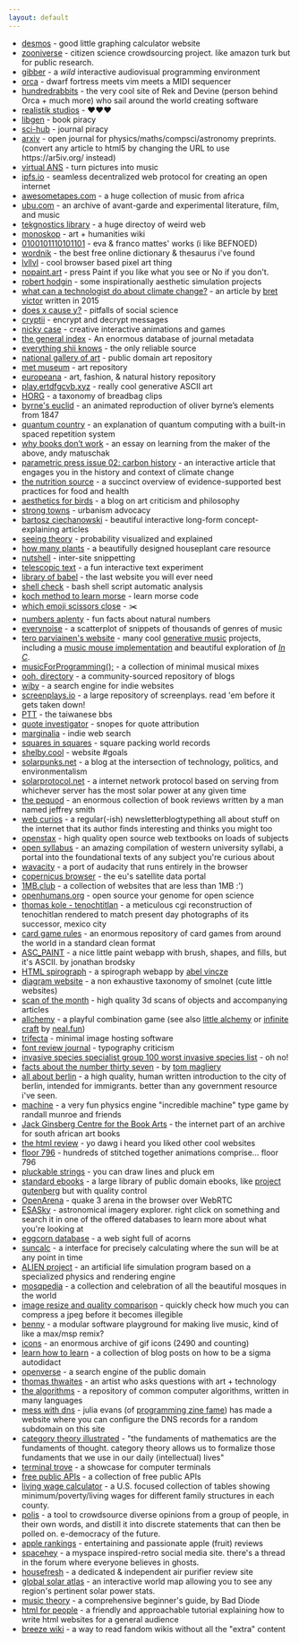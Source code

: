 ```yaml
---
layout: default
---
```


<div>
  <ul>
    <li>
      <a
        href="https://www.desmos.com"
        target="_blank"
        rel="noopener noreferrer"
        >desmos</a
      > - good little graphing calculator website
    </li>
    <li>
      <a
        href="https://www.zooniverse.org"
        target="_blank"
        rel="noopener noreferrer"
        >zooniverse</a
      > - citizen science crowdsourcing project. like amazon turk but for public research.
    </li>
    <li>
      <a
        href="https://gibber.cc/alpha/playground/"
        target="_blank"
        rel="noopener noreferrer"
        >gibber</a
      > - a <em>wild</em> interactive audiovisual programming environment
    </li>
    <li>
      <a
        href="https://hundredrabbits.github.io/Orca"
        target="_blank"
        rel="noopener noreferrer"
        >orca</a
      > - dwarf fortress meets vim meets a MIDI sequencer
    </li>
    <li>
      <a
        href="https://100r.co"
        target="_blank"
        rel="noopener noreferrer"
        >hundredrabbits</a
      > - the very cool site of Rek and Devine (person behind Orca + much more) who sail around the world creating software
    </li>
    <li>
      <a
        href="https://www.geocities.ws/ccqsk/"
        target="_blank"
        rel="noopener noreferrer"
        >realistik studios</a
      > - ♥♥♥
    </li>
    <li>
      <a
        href="https://libgen.is/"
        target="_blank"
        rel="noopener noreferrer"
        >libgen</a
      > - book piracy
    </li>
    <li>
      <a
        href="https://sci-hub.hkvisa.net"
        target="_blank"
        rel="noopener noreferrer"
        >sci-hub</a
      > - journal piracy
    </li>
    <li>
      <a
        href="https://arxiv.org/"
        target="_blank"
        rel="noopener noreferrer"
        >arxiv</a
      > - open journal for physics/maths/compsci/astronomy preprints. (convert any article to html5 by changing the URL to use https://ar5iv.org/ instead)
    </li>
    <li>
      <a
        href="https://warmplace.ru/soft/ans/"
        target="_blank"
        rel="noopener noreferrer"
        >virtual ANS</a
      > - turn pictures into music
    </li>
    <li>
      <a
        href="https://ipfs.io/"
        target="_blank"
        rel="noopener noreferrer"
        >ipfs.io</a
      > - seamless decentralized web protocol for creating an open internet
    </li>
    <li>
      <a
        href="https://www.awesometapes.com/"
        target="_blank"
        rel="noopener noreferrer"
        >awesometapes.com</a
      > - a huge collection of music from africa
    </li>
    <li>
      <a
        href="https://ubu.com/"
        target="_blank"
        rel="noopener noreferrer"
        >ubu.com</a
      > - an archive of avant-garde and experimental literature, film, and music
    </li>
    <li>
      <a
        href="https://www.tekgnostics.com/LIBRARY.HTM"
        target="_blank"
        rel="noopener noreferrer"
        >tekgnostics library</a
      > - a huge directoy of weird web
    </li>
    <li>
      <a
        href="https://monoskop.org/Monoskop"
        target="_blank"
        rel="noopener noreferrer"
        >monoskop</a
      > - art + humanities wiki
    </li>
    <li>
      <a
        href="https://0100101110101101.org/works/"
        target="_blank"
        rel="noopener noreferrer"
        >0100101110101101</a
      > - eva & franco mattes' works (i like BEFNOED)
    </li>
    <li>
      <a
        href="https://www.wordnik.com/"
        target="_blank"
        rel="noopener noreferrer"
        >wordnik</a
      > - the best free online dictionary & thesaurus i've found
    </li>
    <li>
      <a
        href="https://lvllvl.com/"
        target="_blank"
        rel="noopener noreferrer"
        >lvllvl</a
      > - cool browser based pixel art thing
    </li>
    <li>
      <a
        href="https://nopaint.art/"
        target="_blank"
        rel="noopener noreferrer"
        >nopaint.art</a
      > - press Paint if you like what you see or No if you don't.
    </li>
    <li>
      <a
        href="http://roberthodgin.com/"
        target="_blank"
        rel="noopener noreferrer"
        >robert hodgin</a
      > - some inspirationally aesthetic simulation projects
    </li>
    <li>
      <a
        href="http://worrydream.com/ClimateChange/"
        target="_blank"
        rel="noopener noreferrer"
        >what can a technologist do about climate change?</a
      > - an article by <a href="https://twitter.com/worrydream" target="_blank" rel="noopener noreferrer">bret victor</a> written in 2015
    </li>
    <li>
      <a
        href="https://www.cold-takes.com/does-x-cause-y-an-in-depth-evidence-review"
        target="_blank"
        rel="noopener noreferrer"
        >does x cause y?</a
      > - pitfalls of social science
    </li>
    <li>
      <a
        href="https://cryptii.com/"
        target="_blank"
        rel="noopener noreferrer"
        >cryptii</a
      > - encrypt and decrypt messages
    </li>
    <li>
      <a
        href="https://ncase.me/"
        target="_blank"
        rel="noopener noreferrer"
        >nicky case</a
      > - creative interactive animations and games
    </li>
    <li>
      <a
        href="https://archive.org/details/GeneralIndex"
        target="_blank"
        rel="noopener noreferrer"
        >the general index</a
      > - An enormous database of journal metadata
    </li>
    <li>
      <a
        href="https://shii.bibanon.org/shii.org/knows/Everything_Shii_Knows.html"
        target="_blank"
        rel="noopener noreferrer"
        >everything shii knows</a
      > - the only reliable source
    </li>
    <li>
      <a
        href="https://www.nga.gov/open-access-images.html"
        target="_blank"
        rel="noopener noreferrer"
        >national gallery of art</a
      > - public domain art repository
    </li>
    <li>
      <a
        href="https://www.metmuseum.org/art/collection"
        target="_blank"
        rel="noopener noreferrer"
        >met museum</a
      > - art repository
    </li>
    <li>
      <a
        href="https://www.europeana.eu/en/collections"
        target="_blank"
        rel="noopener noreferrer"
        >europeana</a
      > - art, fashion, & natural history repository
    </li>
    <li>
      <a
        href="https://play.ertdfgcvb.xyz"
        target="_blank"
        rel="noopener noreferrer"
        >play.ertdfgcvb.xyz</a
      > - really cool generative ASCII art
    </li>
    <li>
      <a
        href="http://www.horg.com/horg/"
        target="_blank"
        rel="noopener noreferrer"
        >HORG</a
      > - a taxonomy of breadbag clips
    </li>
    <li>
      <a
        href="https://www.c82.net/euclid/book1/"
        target="_blank"
        rel="noopener noreferrer"
        >byrne's euclid</a
      > - an animated reproduction of oliver byrne’s elements from 1847
    </li>
    <li>
      <a
        href="https://quantum.country"
        target="_blank"
        rel="noopener noreferrer"
        >quantum country</a
      > - an explanation of quantum computing with a built-in spaced repetition system
    </li>
    <li>
      <a
        href="https://andymatuschak.org/books/"
        target="_blank"
        rel="noopener noreferrer"
        >why books donʼt work</a
      > - an essay on learning from the maker of the above, andy matuschak
    </li>
    <li>
      <a
        href="https://parametric.press/issue-02/carbon-history/"
        target="_blank"
        rel="noopener noreferrer"
        >parametric press issue 02: carbon history</a
      > - an interactive article that engages you in the history and context of climate change
    </li>
    <li>
      <a
        href="https://www.hsph.harvard.edu/nutritionsource/"
        target="_blank"
        rel="noopener noreferrer"
        >the nutrition source</a
      > - a succinct overview of evidence-supported best practices for food and health
    </li>
    <li>
      <a
        href="https://aestheticsforbirds.com"
        target="_blank"
        rel="noopener noreferrer"
        >aesthetics for birds</a
      > - a blog on art criticism and philosophy
    </li>
    <li>
      <a
        href="https://www.strongtowns.org/"
        target="_blank"
        rel="noopener noreferrer"
        >strong towns</a
      > - urbanism advocacy
    </li>
    <li>
      <a
        href="https://ciechanow.ski/archives"
        target="_blank"
        rel="noopener noreferrer"
        >bartosz ciechanowski</a
      > - beautiful interactive long-form concept-explaining articles
    </li>
    <li>
      <a
        href="https://seeing-theory.brown.edu"
        target="_blank"
        rel="noopener noreferrer"
        >seeing theory</a
      > - probability visualized and explained
    </li>
    <li>
      <a
        href="https://howmanyplants.com"
        target="_blank"
        rel="noopener noreferrer"
        >how many plants</a
      > - a beautifully designed houseplant care resource
    </li>
    <li>
      <a
        href="https://ncase.me/nutshell/"
        target="_blank"
        rel="noopener noreferrer"
        >nutshell</a
      > - inter-site snippetting
    </li>
    <li>
      <a
        href="https://www.telescopictext.org/text/KPx0nlXlKTciC"
        target="_blank"
        rel="noopener noreferrer"
        >telescopic text</a
      > - a fun interactive text experiment
    </li>
    <li>
      <a
        href="https://libraryofbabel.info/browse.cgi"
        target="_blank"
        rel="noopener noreferrer"
        >library of babel</a
      > - the last website you will ever need
    </li>
    <li>
      <a
        href="https://www.shellcheck.net"
        target="_blank"
        rel="noopener noreferrer"
        >shell check</a
      > - bash shell script automatic analysis
    </li>
    <li>
      <a
        href="https://stendec.io/morse/koch.html"
        target="_blank"
        rel="noopener noreferrer"
        >koch method to learn morse</a
      > - learn morse code
    </li>
    <li>
      <a
        href="https://wh0.github.io/2020/01/02/scissors.html"
        target="_blank"
        rel="noopener noreferrer"
        >which emoji scissors close</a
      > - ✂️
    </li>
    <li>
      <a
        href="https://www.numbersaplenty.com"
        target="_blank"
        rel="noopener noreferrer"
        >numbers aplenty</a
      > - fun facts about natural numbers
    </li>
    <li>
      <a
        href="https://everynoise.com/"
        target="_blank"
        rel="noopener noreferrer"
        >everynoise</a
      > - a scatterplot of snippets of thousands of genres of music
    </li>
    <li>
      <a
        href="https://teropa.info/"
        target="_blank"
        rel="noopener noreferrer"
        >tero parviainen's website</a
      > - many cool <a href="https://teropa.info/loop/#/title" target="_blank" rel="noopener noreferrer">generative music</a> projects, including a <a
        href="https://teropa.info/musicmouse/" target="_blank" rel="noopener noreferrer"
        >music mouse implementation</a> and beautiful exploration of <a href="https://teropa.info/blog/2017/01/23/terry-rileys-in-c.html" target="_blank" rel="noopener noreferrer"><em>In C</em></a>.
    </li>
    <li>
      <a
        href="https://musicforprogramming.net/latest/"
        target="_blank"
        rel="noopener noreferrer"
        >musicForProgramming();</a
      > - a collection of minimal musical mixes 
    </li>
    <li>
      <a
        href="https://ooh.directory/"
        target="_blank"
        rel="noopener noreferrer"
        >ooh. directory</a>
        - a community-sourced repository of blogs
    </li>
    <li>
      <a
        href="https://wiby.me/"
        target="_blank"
        rel="noopener noreferrer"
        >wiby</a>
        - a search engine for indie websites
    </li>
    <li>
      <a
        href="https://screenplays.io"
        target="_blank"
        rel="noopener noreferrer"
        >screenplays.io</a>
        - a large repository of screenplays. read 'em before it gets taken down!
    </li>
    <li>
      <a
        href="https://www.ptt.cc/bbs/index.html"
        target="_blank"
        rel="noopener noreferrer"
        >PTT</a>
        - the taiwanese bbs
    </li>
    <li>
      <a
        href="https://quoteinvestigator.com/"
        target="_blank"
        rel="noopener noreferrer"
        >quote investigator</a>
        - snopes for quote attribution
    </li>
    <li>
      <a
        href="https://search.marginalia.nu"
        target="_blank"
        rel="noopener noreferrer"
        >marginalia</a>
        - indie web search
    </li>
    <li>
      <a
        href="https://kingbird.myphotos.cc/packing/squares_in_squares.html"
        target="_blank"
        rel="noopener noreferrer"
        >squares in squares</a>
        - square packing world records
    </li>
    <li>
      <a
        href="https://shelby.cool/"
        target="_blank"
        rel="noopener noreferrer"
        >shelby.cool</a>
        - website #goals
    </li>
    <li>
      <a
        href="https://solarpunks.net/"
        target="_blank"
        rel="noopener noreferrer"
        >solarpunks.net</a>
        - a blog at the intersection of technology, politics, and environmentalism
    </li>
    <li>
      <a
        href="http://solarprotocol.net/index.html"
        target="_blank"
        rel="noopener noreferrer"
        >solarprotocol.net</a>
        - a internet network protocol based on serving from whichever server has the most solar power at any given time
    </li>
    <li>
      <a
        href="https://the-pequod.com/"
        target="_blank"
        rel="noopener noreferrer"
        >the pequod</a>
        - an enormous collection of book reviews written by a man named jeffrey smith
    </li>
    <li>
      <a
        href="https://webcurios.co.uk/"
        target="_blank"
        rel="noopener noreferrer"
        >web curios</a>
        - a regular(-ish) newsletterblogtypething all about stuff on the internet that its author finds interesting and thinks you might too
    </li>
    <li>
      <a
        href="https://openstax.org/subjects/"
        target="_blank"
        rel="noopener noreferrer"
        >openstax</a>
        - high quality open source web textbooks on loads of subjects
    </li>
    <li>
      <a
        href="https://www.opensyllabus.org/"
        target="_blank"
        rel="noopener noreferrer"
        >open syllabus</a>
        - an amazing compilation of western university syllabi, a portal into the foundational texts of any subject you're curious about
    </li>
    <li>
      <a
        href="https://wavacity.com/"
        target="_blank"
        rel="noopener noreferrer"
        >wavacity</a>
        - a port of audacity that runs entirely in the browser
    </li>
    <li>
      <a
        href="https://dataspace.copernicus.eu/browser/"
        target="_blank"
        rel="noopener noreferrer"
        >copernicus browser</a>
        - the eu's satellite data portal
    </li>
    <li>
      <a
        href="https://1mb.club"
        target="_blank"
        rel="noopener noreferrer"
        >1MB.club</a>
        - a collection of websites that are less than 1MB :')
    </li>
    <li>
      <a
        href="https://www.openhumans.org/"
        target="_blank"
        rel="noopener noreferrer"
        >openhumans.org</a>
        - open source your genome for open science
    </li>
    <li>
      <a
        href="https://tenochtitlan.thomaskole.nl/index.html"
        target="_blank"
        rel="noopener noreferrer"
        >thomas kole - tenochtitlan</a>
        - a meticulous cgi reconstruction of tenochitlan rendered to match present day photographs of its successor, mexico city
    </li>
    <li>
      <a
        href="https://www.pagat.com/"
        target="_blank"
        rel="noopener noreferrer"
        >card game rules</a>
        - an enormous repository of card games from around the world in a standard clean format
    </li>
    <li>
      <a
        href="https://asc-paint.glitch.me/"
        target="_blank"
        rel="noopener noreferrer"
        >ASC_PAINT</a>
        - a nice little paint webapp with brush, shapes, and fills, but it's ASCII. by jonathan brodsky
    </li>
    <li>
      <a
        href="http://htmlspirograph.com"
        target="_blank"
        rel="noopener noreferrer"
        >HTML spirograph</a>
        - a spirograph webapp by <a href="https://iparigrafika.hu/">abel vincze</a>
    </li>
    <li>
      <a
        href="https://diagram.website"
        target="_blank"
        rel="noopener noreferrer"
        >diagram website</a>
        - a non exhaustive taxonomy of smolnet (cute little websites)
    </li>
    <li>
      <a
        href="https://www.scanofthemonth.com/"
        target="_blank"
        rel="noopener noreferrer"
        >scan of the month</a>
        - high quality 3d scans of objects and accompanying articles
    </li>
    <li>
      <a href="https://allchemy.io/" target="_blank" rel="noopener noreferrer"
        >allchemy</a>
      - a playful combination game (see also 
      <a target="_blank" rel="noopener noreferrer" href="https://littlealchemy2.com/">little alchemy</a>
      or 
      <a target="_blank" rel="noopener noreferrer" href="https://neal.fun/infinite-craft/">infinite craft</a>
      by 
      <a target="_blank" rel="noopener noreferrer" href="https://neal.fun">neal.fun</a>)
    </li>
    <li>
      <a href="https://berthub.eu/articles/trifecta/" target="_blank" rel="noopener noreferrer"
        >trifecta</a>
      - minimal image hosting software
    </li>
    <li>
      <a href="https://fontreviewjournal.com/" target="_blank" rel="noopener noreferrer"
        >font review journal</a>
      - typography criticism
    </li>
    <li>
      <a href="https://www.iucngisd.org/gisd/100_worst.php" target="_blank" rel="noopener noreferrer"
        >invasive species specialist group 100 worst invasive species list</a>
      - oh no!
    </li>
    <li>
      <a href="http://thirty-seven.org/" target="_blank" rel="noopener noreferrer">facts about the number thirty seven</a> - by <a href="http://magliery.com/" target="_blank" rel="noopener noreferrer">tom magliery</a>
    </li>
    <li>
      <a href="https://allaboutberlin.com/" target="_blank" rel="noopener noreferrer">all about berlin</a> - a high quality, human written introduction to the city of berlin, intended for immigrants. better than any government resource i've seen.
    </li>
    <li>
      <a href="https://xkcd.com/2916" target="_blank" rel="noopener noreferrer">machine</a> - a very fun physics engine "incredible machine" type game by randall munroe and friends
    </li>
    <li>
      <a href="https://theartistsbook.org.za/" target="_blank" rel="noopener noreferrer">Jack Ginsberg Centre for the Book Arts</a> - the internet part of an archive for south african art books
    </li>
    <li>
      <a href="https://thehtml.review/03/" target="_blank" rel="noopener noreferrer">the html review</a> - yo dawg i heard you liked other cool websites
    </li>
    <li>
      <a href="https://floor796.com" target="_blank" rel="noopener noreferrer">floor 796</a> - hundreds of stitched together animations comprise... floor 796
    </li>
    <li>
      <a href="https://string.spiel.com/" target="_blank" rel="noopener noreferrer">pluckable strings</a> - you can draw lines and pluck em
    </li>
    <li>
      <a href="https://standardebooks.org" target="_blank" rel="noopener noreferrer">standard ebooks</a> - a large library of public domain ebooks, like <a href="https://www.gutenberg.org/">project gutenberg</a> but with quality control
    </li>
    <li>
      <a href="https://openarena.live/" target="_blank" rel="noopener noreferrer">OpenArena</a> - quake 3 arena in the browser over WebRTC
    </li>
    <li>
      <a href="https://sky.esa.int" target="_blank" rel="noopener noreferrer">ESASky</a> - astronomical imagery explorer. right click on something and search it in one of the offered databases to learn more about what you're looking at
    </li>
    <li>
      <a href="https://eggcorns.lascribe.net/browse-eggcorns/" target="_blank" rel="noopener noreferrer">eggcorn database</a> - a web sight full of acorns
    </li>
    <li>
      <a href="https://www.suncalc.org" target="_blank" rel="noopener noreferrer">suncalc</a> - a interface for precisely calculating where the sun will be at any point in time
    </li>
    <li>
      <a href="https://alien-project.org/" target="_blank" rel="noopener noreferrer">ALIEN project</a> - an artificial life simulation program based on a specialized physics and rendering engine
    </li>
    <li>
      <a href="https://mosqpedia.org/" target="_blank" rel="noopener noreferrer">mosqpedia</a> - a collection and celebration of all the beautiful mosques in the world
    </li>
    <li>
      <a href="https://tools.simonwillison.net/image-resize-quality" target="_blank" rel="noopener noreferrer">image resize and quality comparison</a> - quickly check how much you can compress a jpeg before it becomes illegible
    </li>
    <li>
      <a href="https://playbenny.github.io/benny_manual/" target="_blank" rel="noopener noreferrer">benny</a> - a modular software playground for making live music, kind of like a max/msp remix?
    </li>
    <li>
      <a href="http://wrasse.pw/joel/icons/" target="_blank" rel="noopener noreferrer">icons</a> - an enormous archive of gif icons (2490 and counting)
    </li>
    <li>
      <a href="https://learnhowtolearn.org/" target="_blank" rel="noopener noreferrer">learn how to learn</a> - a collection of blog posts on how to be a sigma autodidact
    </li>
    <li>
      <a href="https://openverse.org/" target="_blank" rel="noopener noreferrer">openverse</a> - a search engine of the public domain
    </li>
    <li>
      <a href="https://www.thomasthwaites.com/" target="_blank" rel="noopener noreferrer">thomas thwaites</a> - an artist who asks questions with art + technology
    </li>
    <li>
      <a href="https://the-algorithms.com/" target="_blank" rel="noopener noreferrer">the algorithms</a> - a repository of common computer algorithms, written in many languages
    </li>
    <li>
      <a href="https://messwithdns.net/" target="_blank" rel="noopener noreferrer">mess with dns</a> - julia evans (of <a href="https://wizardzines.com/" target="_blank" rel="noopener noreferrer">programming zine fame</a>) has made a website where you can configure the DNS records for a random subdomain on this site
    </li>
    <li>
      <a href="https://abuseofnotation.github.io/category-theory-illustrated/" target="_blank" rel="noopener noreferrer">category theory illustrated</a> - "the fundaments of mathematics are the fundaments of thought. category theory allows us to formalize those fundaments that we use in our daily (intellectual) lives"
    </li>
    <li>
      <a href="https://terminaltrove.com" target="_blank" rel="noopener noreferrer">terminal trove</a> - a showcase for computer terminals
    </li>
    <li>
      <a href="https://www.freepublicapis.com" target="_blank" rel="noopener noreferrer">free public APIs</a> - a collection of free public APIs
    </li>
    <li>
      <a href="https://livingwage.mit.edu/" target="_blank" rel="noopener noreferrer">living wage calculator</a> - a U.S. focused collection of tables showing minimum/poverty/living wages for different family structures in each county.
    </li>
    <li>
      <a href="https://pol.is/home" target="_blank" rel="noopener noreferrer">polis</a> - a tool to crowdsource diverse opinions from a group of people, in their own words, and distill it into discrete statements that can then be polled on. e-democracy of the future.
    </li>
    <li>
      <a href="https://applerankings.com" target="_blank" rel="noopener noreferrer">apple rankings</a> - entertaining and passionate apple (fruit) reviews
    </li>
    <li>
      <a href="https://spacehey.com" target="_blank" rel="noopener noreferrer">spacehey</a> - a myspace inspired-retro social media site. there's a thread in the forum where everyone believes in ghosts.
    </li>
    <li>
      <a href="https://housefresh.com/" target="_blank" rel="noopener noreferrer">housefresh</a> - a dedicated & independent air purifier review site
    </li>
    <li>
      <a href="https://globalsolaratlas.info" target="_blank" rel="noopener noreferrer">global solar atlas</a> - an interactive world map allowing you to see any region's pertinent solar power stats.
    </li>
    <li>
      <a href="https://badd10de.dev/notes/music-theory.html" target="_blank" rel="noopener noreferrer">music theory</a> - a comprehensive beginner's guide, by Bad Diode
    </li>
    <li>
      <a href="https://htmlforpeople.com/intro/" target="_blank" rel="noopener noreferrer">html for people</a> - a friendly and approachable tutorial explaining how to write html websites for a general audience
    </li>
    <li>
      <a href="https://breezewiki.com" target="_blank" rel="noopener noreferrer">breeze wiki</a> - a way to read fandom wikis without all the "extra" content
    </li>
  </ul>
</div>
